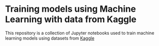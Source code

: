 # Training models using Machine Learning with data from Kaggle

This repository is a collection of Jupyter notebooks used to train machine learning models using datasets from [Kaggle](https://www.kaggle.com/)
